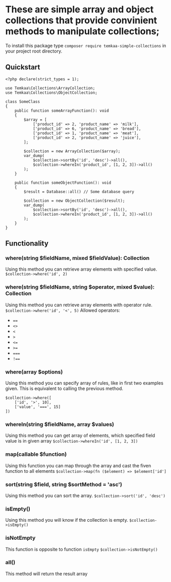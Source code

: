 # These are simple array and object collections that provide convinient methods to manipulate collections;
To install this package type ```composer require temkaa-simple-collections``` in your project root directory.
## Quickstart
```
<?php declare(strict_types = 1);

use Temkaa\Collections\ArrayCollection;
use Temkaa\Collections\ObjectCollection;

class SomeClass
{
    public function someArrayFunction(): void
    {
        $array = [
            ['product_id' => 2, 'product_name' => 'milk'],
            ['product_id' => 6, 'product_name' => 'bread'],
            ['product_id' => 1, 'product_name' => 'meat'],
            ['product_id' => 2, 'product_name' => 'juice'],
        ];

        $collection = new ArrayCollection($array);
        var_dump(
            $collection->sortBy('id', 'desc')->all(),
            $collection->whereIn('product_id', [1, 2, 3])->all()
        );
    }

    public function someObjectFunction(): void
    {
        $result = Database::all() // Some database query
        
        $collection = new ObjectCollection($result);
        var_dump(
            $collection->sortBy('id', 'desc')->all(),
            $collection->whereIn('product_id', [1, 2, 3])->all()
        );
    }
}
```
## Functionality
### where(string $fieldName, mixed $fieldValue): Collection
Using this method you can retrieve array elements with specified value.
`$collection->where('id', 2)`
### where(string $fieldName, string $operator, mixed $value): Collection
Using this method you can retrieve array elements with operator rule. 
`$collection->where('id', '<', 5)`
Allowed operators:
- `==`
- `<>`
- `<`
- `>`
- `<=`
- `>=`
- `===`
- `!==`
### where(array $options)
Using this method you can specify array of rules, like in first two examples given. This is equivalent to calling the previous method.
```
$collection->where([
    ['id', '>', 10],
    ['value', '===', 15]
])
```
### whereIn(string $fieldName, array $values)
Using this method you can get array of elements, which specified field value is in given array
`$collection->whereIn('id', [1, 2, 3])`
### map(callable $function)
Using this function you can map through the array and cast the fiven function to all elements
`$collection->map(fn ($element) => $element['id']`
### sort(string $field, string $sortMethod = 'asc')
Using this method you can sort the array.
`$collection->sort('id', 'desc')`
### isEmpty()
Using this method you will know if the collection is empty.
`$collection->isEmpty()`
### isNotEmpty
This function is opposite to function `isEmpty`
`$collection->isNotEmpty()`
### all()
This method will return the result array